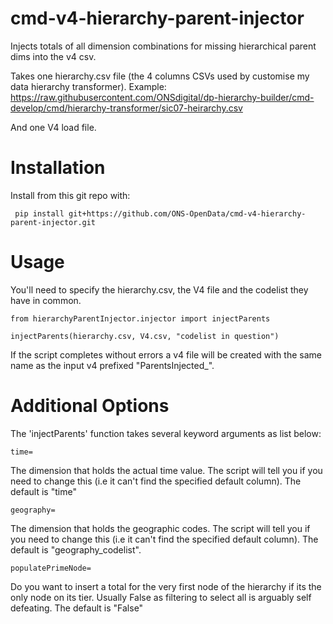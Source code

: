 # cmd-v4-hierarchy-parent-injector

Injects totals of all dimension combinations for missing hierarchical parent dims into the v4 csv.

Takes one hierarchy.csv file (the 4 columns CSVs used by customise my data hierarchy transformer). Example: https://raw.githubusercontent.com/ONSdigital/dp-hierarchy-builder/cmd-develop/cmd/hierarchy-transformer/sic07-heirarchy.csv

And one V4 load file.


# Installation

Install from this git repo with:

` pip install git+https://github.com/ONS-OpenData/cmd-v4-hierarchy-parent-injector.git`


# Usage

You'll need to specify the hierarchy.csv, the V4 file and the codelist they have in common.

```
from hierarchyParentInjector.injector import injectParents

injectParents(hierarchy.csv, V4.csv, "codelist in question")
```

If the script completes without errors a v4 file will be created with the same name as the input v4 prefixed "ParentsInjected_".


# Additional Options

The 'injectParents' function takes several keyword arguments as list below:


`time=`   

The dimension that holds the actual time value. The script will tell you if you need to change this (i.e it can't find the specified default column). The default is "time"


`geography=`

The dimension that holds the geographic codes. The script will tell you if you need to change this (i.e it can't find the specified default column). The default is "geography_codelist".


`populatePrimeNode=`

Do you want to insert a total for the very first node of the hierarchy if its the only node on its tier. Usually False as filtering to select all is arguably self defeating. The  default is "False" 

